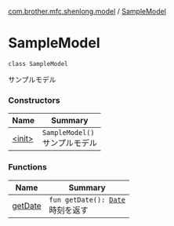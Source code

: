 [com.brother.mfc.shenlong.model](../index.md) / [SampleModel](./index.md)

# SampleModel

`class SampleModel`

サンプルモデル

### Constructors

| Name | Summary |
|---|---|
| [&lt;init&gt;](-init-.md) | `SampleModel()`<br>サンプルモデル |

### Functions

| Name | Summary |
|---|---|
| [getDate](get-date.md) | `fun getDate(): `[`Date`](https://developer.android.com/reference/java/util/Date.html)<br>時刻を返す |
